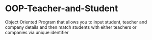# OOP-Teacher-and-Student
Object Oriented Program that allows you to input student, teacher and company details and then match students with either teachers or companies via unique identifier
